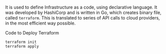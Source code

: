 It is used to define Infrastructure as a code, using declarative language. It was developed by HashiCorp and is written in Go, which creates binary file, called `terraform`. This is translated to series of API calls to cloud providers, in the most efficient way possible.

Code to Deploy Terraform

```shell
terraform init
terraform apply
```